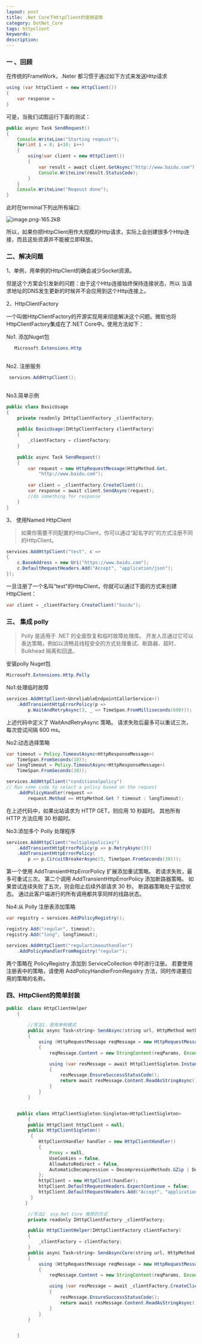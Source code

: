 ```yaml
---
layout: post
title: .Net Core下HttpClient的使用姿势
category: DotNet_Core
tags: httpclient
keywords: 
description: 
---
```


### 一 、回顾

在传统的FrameWork，.Neter 都习惯于通过如下方式来发送Http请求

```java 
using (var httpClient = new HttpClient())
{
    var response =
}

```

可是，当我们试图运行下面的测试：

```java
public async Task SendRequest() 
{
    Console.WriteLine("Starting reqeust");
    for(int i = 0; i<10; i++)
    {
        using(var client = new HttpClient())
        {
            var result = await client.GetAsync("http://www.baidu.com");
            Console.WriteLine(result.StatusCode);
        }
    }
    Console.WriteLine("Reqeust done");
}
```

此时在terminal下列出所有端口:

![image.png-165.2kB][1]


  [1]: http://static.zybuluo.com/qxjbeyond/3lx1on6bnvvkeb5hwtvegfic/image.png
  
  
  所以，如果你把HttpClient用作大规模的Http请求，实际上会创建很多个Http连接，而且这些资源并不能被立即释放。
  
  
### 二、解决问题
 
 1、单例，用单例的HttpClient的确会减少Socket资源。
 
 但是这个方案会引发新的问题：由于这个Http连接始终保持连接状态，所以 当请求地址的DNS发生更新的时候并不会应用到这个Http连接上。
 
 2、HttpClientFactory
 
  一个叫做HttpClientFactory的开源实现用来彻底解决这个问题。微软也将HttpClientFactory集成在了.NET Core中。使用方法如下：
  
  
 No1. 添加Nuget包
  
```java
   Microsoft.Extensions.Http
   
```
  
 No2. 注册服务
 
```java
 services.AddHttpClient();
 
```
 
 No3.简单示例
 
```java
public class BasicUsage
{
    private readonly IHttpClientFactory _clientFactory;
 
    public BasicUsage(IHttpClientFactory clientFactory)
    {
        _clientFactory = clientFactory;
    }
 
    public async Task SendRequest()
    {
        var request = new HttpRequestMessage(HttpMethod.Get, 
            "http://www.baidu.com");
 
        var client = _clientFactory.CreateClient();
        var response = await client.SendAsync(request);
        //do something for response
    }
}

```

3、 使用Named HttpClient

> 如果你需要不同配置的HttpClient，你可以通过“起名字的”的方式注册不同的HttpClient。


```java
services.AddHttpClient("test", c =>
{
    c.BaseAddress = new Uri("https://www.baidu.com");
    c.DefaultRequestHeaders.Add("Accept", "application/json");
});
```

一旦注册了一个名叫“test"的HttpClient，你就可以通过下面的方式来创建HttpClient：

```java
var client = _clientFactory.CreateClient("baidu");

```


### 三、 集成 polly

> Polly 是适用于 .NET 的全面恢复和临时故障处理库。 开发人员通过它可以表达策略，例如以流畅且线程安全的方式处理重试、断路器、超时、Bulkhead 隔离和回退。


安装polly Nuget包


```java
Microsoft.Extensions.Http.Polly
```


No1:处理临时故障

```java
services.AddHttpClient<UnreliableEndpointCallerService>()
    .AddTransientHttpErrorPolicy(p => 
        p.WaitAndRetryAsync(3, _ => TimeSpan.FromMilliseconds(600)));
```
上述代码中定义了 WaitAndRetryAsync 策略。 请求失败后最多可以重试三次，每次尝试间隔 600 ms。



No2:动态选择策略

```java
var timeout = Policy.TimeoutAsync<HttpResponseMessage>(
    TimeSpan.FromSeconds(10));
var longTimeout = Policy.TimeoutAsync<HttpResponseMessage>(
    TimeSpan.FromSeconds(30));

services.AddHttpClient("conditionalpolicy")
// Run some code to select a policy based on the request
    .AddPolicyHandler(request => 
        request.Method == HttpMethod.Get ? timeout : longTimeout);
```
在上述代码中，如果出站请求为 HTTP GET，则应用 10 秒超时。 其他所有 HTTP 方法应用 30 秒超时。


No3:添加多个 Polly 处理程序

```java
services.AddHttpClient("multiplepolicies")
    .AddTransientHttpErrorPolicy(p => p.RetryAsync(3))
    .AddTransientHttpErrorPolicy(
        p => p.CircuitBreakerAsync(5, TimeSpan.FromSeconds(30)));
```
 第一个使用 AddTransientHttpErrorPolicy 扩展添加重试策略。 若请求失败，最多可重试三次。 第二个调用 AddTransientHttpErrorPolicy 添加断路器策略。 如果尝试连续失败了五次，则会阻止后续外部请求 30 秒。 断路器策略处于监控状态。 通过此客户端进行的所有调用都共享同样的线路状态。

No4:从 Polly 注册表添加策略


```java
var registry = services.AddPolicyRegistry();

registry.Add("regular", timeout);
registry.Add("long", longTimeout);

services.AddHttpClient("regulartimeouthandler")
    .AddPolicyHandlerFromRegistry("regular");
```
两个策略在 PolicyRegistry 添加到 ServiceCollection 中时进行注册。 若要使用注册表中的策略，请使用 AddPolicyHandlerFromRegistry 方法，同时传递要应用的策略的名称。



### 四、HttpClient的简单封装

```java
public  class HttpClientHelper
    {
       
        //写法1，使用单例模式
        public async Task<string> SendAsync(string url, HttpMethod method, string reqParams = "")
        {
            using (HttpRequestMessage reqMessage = new HttpRequestMessage(method, url))
            {
                reqMessage.Content = new StringContent(reqParams, Encoding.UTF8, "application/json");

                using (var resMessage = await HttpClientSigleton.Instance.httpClient.SendAsync(reqMessage))
                {
                    resMessage.EnsureSuccessStatusCode();
                    return await resMessage.Content.ReadAsStringAsync().ConfigureAwait(false);
                }
            }
        }


    public class HttpClientSigleton:Singleton<HttpClientSigleton>
        {
        public HttpClient httpClient = null;
        public HttpClientSigleton()
         {
            HttpClientHandler handler = new HttpClientHandler()
            {
                Proxy = null,
                UseCookies = false,
                AllowAutoRedirect = false,
                AutomaticDecompression = DecompressionMethods.GZip | DecompressionMethods.Deflate,
            };
            httpClient = new HttpClient(handler);
            httpClient.DefaultRequestHeaders.ExpectContinue = false;
            httpClient.DefaultRequestHeaders.Add("Accept", "application/json");
         }
       }

        //写法2  asp.Net Core 推荐的方式
        private readonly IHttpClientFactory _clientFactory;

        public HttpClientHelper(IHttpClientFactory clientFactory)
        {
            _clientFactory = clientFactory;
        }
        public async Task<string> SendAsyncCore(string url, HttpMethod method, string reqParams = "")
        {
            using (HttpRequestMessage reqMessage = new HttpRequestMessage(method, url))
            {
                reqMessage.Content = new StringContent(reqParams, Encoding.UTF8, "application/json");

                using (var resMessage = await _clientFactory.CreateClient("kmauth").SendAsync(reqMessage))
                {
                    resMessage.EnsureSuccessStatusCode();
                    return await resMessage.Content.ReadAsStringAsync().ConfigureAwait(false);
                }
            }
        }


    }
```
